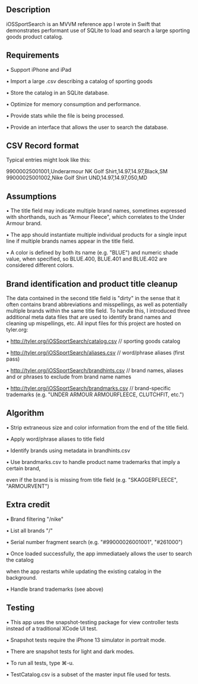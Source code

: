 ## Description

iOSSportSearch is an MVVM reference app I wrote in Swift that demonstrates performant 
use of SQLite to load and search a large sporting goods product catalog.

## Requirements

• Support iPhone and iPad

• Import a large .csv describing a catalog of sporting goods

• Store the catalog in an SQLite database.

• Optimize for memory consumption and performance.

• Provide stats while the file is being processed.

• Provide an interface that allows the user to search the database.

## CSV Record format

Typical entries might look like this:

99000025001001,Underarmour NK Golf Shirt,14.97,14.97,Black,SM
99000025001002,Nike Golf Shirt UND,14.97,14.97,050,MD

## Assumptions

• The title field may indicate multiple brand names, sometimes expressed with shorthands,
  such as "Armour Fleece", which correlates to the Under Armour brand. 
  
• The app should instantiate multiple individual products for a single input
  line if multiple brands names appear in the title field.

• A color is defined by both its name (e.g. "BLUE") and numeric shade value, when specified,
  so BLUE.400, BLUE.401 and BLUE.402 are considered different colors.

## Brand identification and product title cleanup

The data contained in the second title field is "dirty" in the sense that it often contains
brand abbreviations and misspellings, as well as potentially multiple brands within the same
title field. To handle this, I introduced three additional meta data files that are used to
identify brand names and cleaning up mispellings, etc. All input files for this project are
hosted on tyler.org:

• http://tyler.org/iOSSportSearch/catalog.csv       // sporting goods catalog

• http://tyler.org/iOSSportSearch/aliases.csv       // word/phrase aliases (first pass)

• http://tyler.org/iOSSportSearch/brandhints.csv    // brand names, aliases and or phrases to exclude from brand name names

• http://tyler.org/iOSSportSearch/brandmarks.csv    // brand-specific trademarks (e.g. "UNDER ARMOUR ARMOURFLEECE, CLUTCHFIT, etc.")

## Algorithm

• Strip extraneous size and color information from the end of the title field.

• Apply word/phrase aliases to title field

• Identify brands using metadata in brandhints.csv

• Use brandmarks.csv to handle product name trademarks that imply a certain brand,

  even if the brand is is missing from title field (e.g. "SKAGGERFLEECE", "ARMOURVENT")

## Extra credit

• Brand filtering "/nike"

• List all brands "/"

• Serial number fragment search (e.g. "#99000026001001", "#261000")

• Once loaded successfully, the app immediataely allows the user to search the catalog

  when the app restarts while updating the existing catalog in the background.
  
• Handle brand trademarks (see above)

## Testing

• This app uses the snapshot-testing package for view controller tests instead of a traditional XCode UI test.
  
• Snapshot tests require the iPhone 13 simulator in portrait mode.

• There are snapshot tests for light and dark modes.

• To run all tests, type ⌘-u.

• TestCatalog.csv is a subset of the master input file used for tests.
